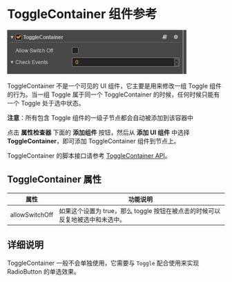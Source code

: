 # ToggleContainer 组件参考

![toggle-container](toggle/toggle-container.png)

ToggleContainer 不是一个可见的 UI 组件，它主要是用来修改一组 Toggle 组件的行为。当一组 Toggle 属于同一个 ToggleContainer 的时候，任何时候只能有一个 Toggle 处于选中状态。

**注意**：所有包含 Toggle 组件的一级子节点都会自动被添加到该容器中

点击 **属性检查器** 下面的 **添加组件** 按钮，然后从 **添加 UI 组件** 中选择 **ToggleContainer**，即可添加 ToggleContainer 组件到节点上。

ToggleContainer 的脚本接口请参考 [ToggleContainer API](../../../api/zh/classes/ToggleContainer.html)。

## ToggleContainer 属性

| 属性 |   功能说明
| -------------- | ----------- |
| allowSwitchOff | 如果这个设置为 true，那么 toggle 按钮在被点击的时候可以反复地被选中和未选中。

## 详细说明

ToggleContainer 一般不会单独使用，它需要与 `Toggle` 配合使用来实现 RadioButton 的单选效果。
